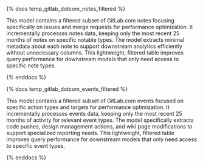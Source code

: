 {% docs temp_gitlab_dotcom_notes_filtered %}

This model contains a filtered subset of GitLab.com notes focusing specifically on issues and merge requests for performance optimization. It incrementally processes notes data, keeping only the most recent 25 months of notes on specific notable types. The model extracts minimal metadata about each note to support downstream analytics efficiently without unnecessary columns. This lightweight, filtered table improves query performance for downstream models that only need access to specific note types.

{% enddocs %}


{% docs temp_gitlab_dotcom_events_filtered %}

This model contains a filtered subset of GitLab.com events focused on specific action types and targets for performance optimization. It incrementally processes events data, keeping only the most recent 25 months of activity for relevant event types. The model specifically extracts code pushes, design management actions, and wiki page modifications to support specialized reporting needs. This lightweight, filtered table improves query performance for downstream models that only need access to specific event types.

{% enddocs %}

